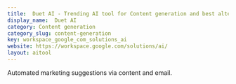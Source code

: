 ```yaml
---
title:  Duet AI - Trending AI tool for Content generation and best alternatives
display_name:  Duet AI
category: Content generation
category_slug: content-generation
key: workspace_google_com_solutions_ai
website: https://workspace.google.com/solutions/ai/
layout: aitool
---
```


Automated marketing suggestions via content and email.
